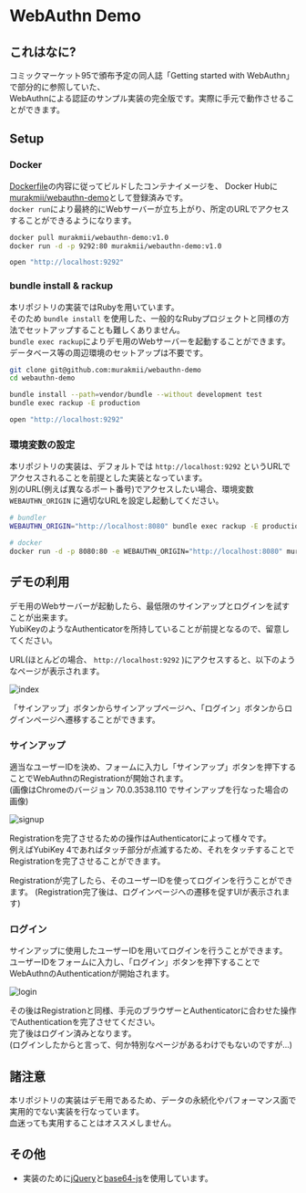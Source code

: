 # WebAuthn Demo

## これはなに?

コミックマーケット95で頒布予定の同人誌「Getting started with WebAuthn」で部分的に参照していた、  
WebAuthnによる認証のサンプル実装の完全版です。実際に手元で動作させることができます。

## Setup

### Docker

[Dockerfile](https://github.com/murakmii/webauthn-demo/blob/master/Dockerfile)の内容に従ってビルドしたコンテナイメージを、
Docker Hubに[murakmii/webauthn-demo](https://cloud.docker.com/u/murakmii/repository/docker/murakmii/webauthn-demo)として登録済みです。  
`docker run`により最終的にWebサーバーが立ち上がり、所定のURLでアクセスすることができるようになります。

```sh
docker pull murakmii/webauthn-demo:v1.0
docker run -d -p 9292:80 murakmii/webauthn-demo:v1.0

open "http://localhost:9292"
```

### bundle install & rackup

本リポジトリの実装ではRubyを用いています。  
そのため `bundle install` を使用した、一般的なRubyプロジェクトと同様の方法でセットアップすることも難しくありません。  
`bundle exec rackup`によりデモ用のWebサーバーを起動することができます。
データベース等の周辺環境のセットアップは不要です。

```sh
git clone git@github.com:murakmii/webauthn-demo
cd webauthn-demo

bundle install --path=vendor/bundle --without development test
bundle exec rackup -E production

open "http://localhost:9292"
```

### 環境変数の設定

本リポジトリの実装は、デフォルトでは `http://localhost:9292` というURLでアクセスされることを前提とした実装となっています。  
別のURL(例えば異なるポート番号)でアクセスしたい場合、環境変数 `WEBAUTHN_ORIGIN` に適切なURLを設定し起動してください。

```sh
# bundler
WEBAUTHN_ORIGIN="http://localhost:8080" bundle exec rackup -E production -p 8080

# docker
docker run -d -p 8080:80 -e WEBAUTHN_ORIGIN="http://localhost:8080" murakmii/webauthn-demo:v1.0
```

## デモの利用

デモ用のWebサーバーが起動したら、最低限のサインアップとログインを試すことが出来ます。  
YubiKeyのようなAuthenticatorを所持していることが前提となるので、留意してください。

URL(ほとんどの場合、 `http://localhost:9292` )にアクセスすると、以下のようなページが表示されます。

![index](https://github.com/murakmii/webauthn-demo/tree/master/README/index.png)

「サインアップ」ボタンからサインアップページへ、「ログイン」ボタンからログインページへ遷移することができます。

### サインアップ

適当なユーザーIDを決め、フォームに入力し「サインアップ」ボタンを押下することでWebAuthnのRegistrationが開始されます。  
(画像はChromeのバージョン 70.0.3538.110 でサインアップを行なった場合の画像)

![signup](https://github.com/murakmii/webauthn-demo/tree/master/README/signup.png)

Registrationを完了させるための操作はAuthenticatorによって様々です。  
例えばYubiKey 4であればタッチ部分が点滅するため、それをタッチすることでRegistrationを完了させることができます。

Registrationが完了したら、そのユーザーIDを使ってログインを行うことができます。
(Registration完了後は、ログインページへの遷移を促すUIが表示されます)

### ログイン

サインアップに使用したユーザーIDを用いてログインを行うことができます。  
ユーザーIDをフォームに入力し、「ログイン」ボタンを押下することでWebAuthnのAuthenticationが開始されます。

![login](https://github.com/murakmii/webauthn-demo/tree/master/README/login.png)

その後はRegistrationと同様、手元のブラウザーとAuthenticatorに合わせた操作でAuthenticationを完了させてください。  
完了後はログイン済みとなります。  
(ログインしたからと言って、何か特別なページがあるわけでもないのですが...)

## 諸注意

本リポジトリの実装はデモ用であるため、データの永続化やパフォーマンス面で実用的でない実装を行なっています。  
血迷っても実用することはオススメしません。

## その他

 * 実装のために[jQuery](https://github.com/jquery/jquery)と[base64-js](https://github.com/beatgammit/base64-js)を使用しています。
